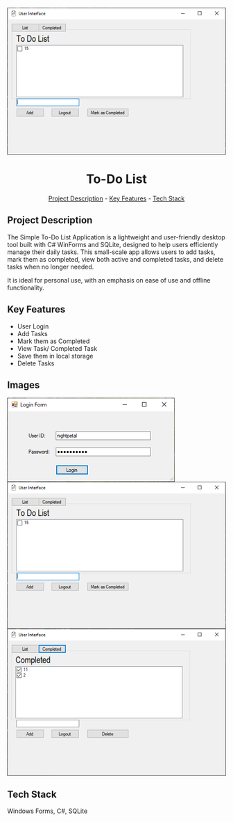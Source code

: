<img src="WindowsFormsApp2\images\todo-todo.png" alt="Shows To-Do list tasks" align="center" width="auto" height="auto"><h1 align="center">To-Do List</h1>
<p align="center"><a href="#project-description">Project Description</a> - <a href="#key-features">Key Features</a> - <a href="#technology-stack">Tech Stack</a></p>

## Project Description

The Simple To-Do List Application is a lightweight and user-friendly desktop tool built with C# WinForms and SQLite, designed to help users efficiently manage their daily tasks. This small-scale app allows users to add tasks, mark them as completed, view both active and completed tasks, and delete tasks when no longer needed.

It is ideal for personal use, with an emphasis on ease of use and offline functionality.

## Key Features

*   User Login
*   Add Tasks
*   Mark them as Completed
*   View Task/ Completed Task
*   Save them in local storage
*   Delete Tasks

## Images
<img src="WindowsFormsApp2\images\LoginForm.png" alt="Login Form" align="center" width="auto" height="auto">
<img src="WindowsFormsApp2\images\todo-todo.png" alt="Shows To-Do list tasks" align="center" width="auto" height="auto">
<img src="WindowsFormsApp2\images\todo-completed.png" alt="Shows To-Do list completed tasks" align="center" width="auto" height="auto">

## Tech Stack

Windows Forms, C#, SQLite
